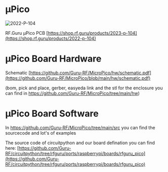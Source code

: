 # µPico

![2022-P-104](https://github.com/Guru-RF/MicroPico/assets/1251767/fa6c8aea-e5d1-4249-a8a4-b4638b9a1dca)

RF.Guru µPico PCB [https://shop.rf.guru/products/2023-p-104](https://shop.rf.guru/products/2022-p-104)

# µPico Board Hardware

Schematic [https://github.com/Guru-RF/MicroPico/hw/schematic.pdf](https://github.com/Guru-RF/MicroPico/blob/main/hw/schematic.pdf)

(bom, pick and place, gerber, easyeda link and the stl for the enclosure you can find in https://github.com/Guru-RF/MicroPico/tree/main/hw)

# µPico Board Software

In https://github.com/Guru-RF/MicroPico/tree/main/src you can find the sourcecode and lot's of examples

The source code of circuitpython and our board defination you can find here: [https://github.com/Guru-RF/circuitpython/tree/rfguru/ports/raspberrypi/boards/rfguru_pico](https://github.com/Guru-RF/circuitpython/tree/rfguru/ports/raspberrypi/boards/rfguru_pico)
